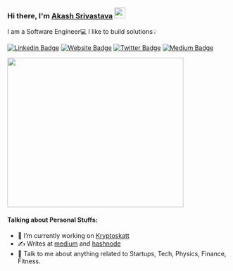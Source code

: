 ### Hi there, I'm <a href="https://akash16s.github.io/" target="_blank">Akash Srivastava</a> <img src="https://media.giphy.com/media/hvRJCLFzcasrR4ia7z/giphy.gif" width="25px">

I am a Software Engineer💻 I like to build solutions💡

[![Linkedin Badge](https://img.shields.io/badge/-LinkedIn-0e76a8?style=flat-square&logo=Linkedin&logoColor=white)](https://linkedin.com/in/Akash16s)
[![Website Badge](https://img.shields.io/badge/Website-3b5998?style=flat-square&logo=google-chrome&logoColor=white)](https://akash16s.github.io/)
[![Twitter Badge](https://img.shields.io/badge/-Twitter-00acee?style=flat-square&logo=Twitter&logoColor=white)](https://twitter.com/Akash16s)
[![Medium Badge](https://img.shields.io/badge/medium-%2312100E.svg?&style=for-square&logo=medium&logoColor=white)](https://medium.com/@akash16s)


<img src="https://user-images.githubusercontent.com/31439661/141798558-95dcbb6d-a80c-4f58-8f67-22ce660e4b31.png" width="400" height="340">

#### Talking about Personal Stuffs:

- 🔭 I’m currently working on [Kryptoskatt](https://kryptoskatt.com)
- ✍ Writes at [medium](https://medium.com/@akash16s) and [hashnode](https://hashnode.com/@Akash16s)
- 💬 Talk to me about anything related to Startups, Tech, Physics, Finance, Fitness.
